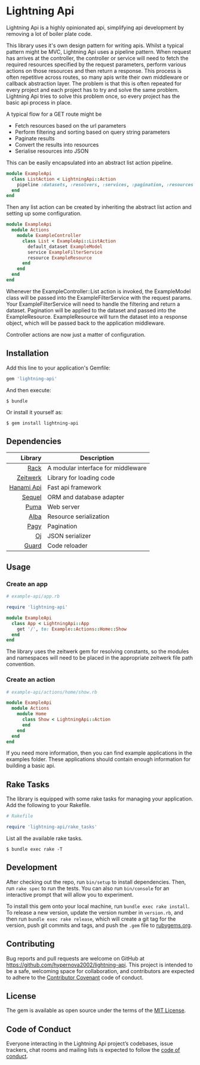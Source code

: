 # Lightning Api

Lightning Api is a highly opinionated api, simplifying api development by removing a lot of boiler plate code.

This library uses it's own design pattern for writing apis. Whilst a typical pattern might be MVC, Lightning Api uses a pipeline pattern. When request has arrives at the controller, the controller or service will need to fetch the required resources specified by the request parameters, perform various actions on those resources and then return a response. This process is often repetitive across routes, so many apis write their own middleware or callback abstraction layer. The problem is that this is often repeated for every project and each project has to try and solve the same problem. Lightning Api tries to solve this problem once, so every project has the basic api process in place.

A typical flow for a GET route might be

- Fetch resources based on the url parameters
- Perform filtering and sorting based on query string parameters
- Paginate results
- Convert the results into resources
- Serialise resources into JSON

This can be easily encapsulated into an abstract list action pipeline.

```ruby
module ExampleApi
  class ListAction < LightningApi::Action
    pipeline :datasets, :resolvers, :services, :pagination, :resources
  end
end
```

Then any list action can be created by inheriting the abstract list action and setting up some configuration.

```ruby
module ExampleApi
  module Actions
    module ExampleController
      class List < ExampleApi::ListAction
        default_dataset ExampleModel
        service ExampleFilterService
        resource ExampleResource
      end
    end
  end
end
```

Whenever the ExampleController::List action is invoked, the ExampleModel class will be passed into the ExampleFilterService with the request params. Your ExampleFilterService will need to handle the filtering and return a dataset. Pagination will be applied to the dataset and passed into the ExampleResource. ExampleResource will turn the dataset into a response object, which will be passed back to the application middleware.

Controller actions are now just a matter of configuration.

## Installation

Add this line to your application's Gemfile:

```ruby
gem 'lightning-api'
```

And then execute:

    $ bundle

Or install it yourself as:

    $ gem install lightning-api

## Dependencies

|Library|Description|
|-------:|-----------|
|[Rack](https://github.com/rack/rack)|A modular interface for middleware|
|[Zeitwerk](https://github.com/fxn/zeitwerk)|Library for loading code|
|[Hanami Api](https://github.com/hanami/api)|Fast api framework|
|[Sequel](https://github.com/jeremyevans/sequel)|ORM and database adapter|
|[Puma](https://github.com/puma/puma)|Web server|
|[Alba](https://github.com/okuramasafumi/alba)|Resource serialization|
|[Pagy](https://github.com/ddnexus/pagy)|Pagination|
|[Oj](https://github.com/ohler55/oj)|JSON serializer|
|[Guard](https://github.com/guard/guard)|Code reloader|

## Usage

### Create an app

```ruby
# example-api/app.rb

require 'lightning-api'

module ExampleApi
  class App < LightningApi::App
    get '/', to: Example::Actions::Home::Show
  end
end
```

The library uses the zeitwerk gem for resolving constants, so the modules and namespaces will need to be placed in the appropriate zeitwerk file path convention.

### Create an action

```ruby
# example-api/actions/home/show.rb

module ExampleApi
  module Actions
    module Home
      class Show < LightningApi::Action
      end
    end
  end
end
```

If you need more information, then you can find example applications in the examples folder. These applications should contain enough information for building a basic api.

## Rake Tasks

The library is equipped with some rake tasks for managing your application. Add the following to your Rakefile.

```ruby
# Rakefile

require 'lightning-api/rake_tasks'
```

List all the available rake tasks.

    $ bundle exec rake -T


## Development

After checking out the repo, run `bin/setup` to install dependencies. Then, run `rake spec` to run the tests. You can also run `bin/console` for an interactive prompt that will allow you to experiment.

To install this gem onto your local machine, run `bundle exec rake install`. To release a new version, update the version number in `version.rb`, and then run `bundle exec rake release`, which will create a git tag for the version, push git commits and tags, and push the `.gem` file to [rubygems.org](https://rubygems.org).

## Contributing

Bug reports and pull requests are welcome on GitHub at https://github.com/hypernova2002/lightning-api. This project is intended to be a safe, welcoming space for collaboration, and contributors are expected to adhere to the [Contributor Covenant](http://contributor-covenant.org) code of conduct.

## License

The gem is available as open source under the terms of the [MIT License](https://opensource.org/licenses/MIT).

## Code of Conduct

Everyone interacting in the Lightning Api project’s codebases, issue trackers, chat rooms and mailing lists is expected to follow the [code of conduct](https://github.com/[USERNAME]/lightning-api/blob/master/CODE_OF_CONDUCT.md).
